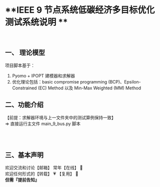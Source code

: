 #  **IEEE 9 节点系统低碳经济多目标优化测试系统说明 ** 
<br>

## 一、 理论模型

项目脚本基于：
1. Pyomo + IPOPT 建模器和求解器 <br>
2. 优化理论包括：basic compromise programming (BCP)、Epsilon-Constrained (EC) Method 以及 Min-Max Weighted (MM) Method <br>


## 二、功能介绍
【前提：求解器环境与上一文件夹中的测试算例保持一致】<br>
=> 直接运行主文件 main_9_bus.py 脚本 <br>

<br>
<br>

## 三、基本声明
欢迎交流和讨论【邮箱】 常年【在线】 :punch: <br> 
欢迎任何形式的【转载】 :heartpulse: 【复用】 :clap:  <br>
 **但需『提前告知』** 


